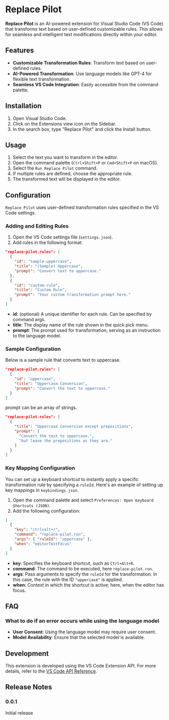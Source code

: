 # Replace Pilot

**Replace Pilot** is an AI-powered extension for Visual Studio Code (VS Code) that transforms text based on user-defined customizable rules. This allows for seamless and intelligent text modifications directly within your editor.

## Features

- **Customizable Transformation Rules**: Transform text based on user-defined rules.
- **AI-Powered Transformation**: Use language models like GPT-4 for flexible text transformation.
- **Seamless VS Code Integration**: Easily accessible from the command palette.

## Installation

1. Open Visual Studio Code.
2. Click on the Extensions view icon on the Sidebar.
3. In the search box, type "Replace Pilot" and click the Install button.

## Usage

1. Select the text you want to transform in the editor.
2. Open the command palette (`Ctrl+Shift+P` or `Cmd+Shift+P` on macOS).
3. Select the `Run Replace Pilot` command.
4. If multiple rules are defined, choose the appropriate rule.
5. The transformed text will be displayed in the editor.

## Configuration

`Replace Pilot` uses user-defined transformation rules specified in the VS Code settings.

### Adding and Editing Rules

1. Open the VS Code settings file (`settings.json`).
2. Add rules in the following format:

```json
"replace-pilot.rules": [
  {
    "id": "sample-uppercase",
    "title": "(Sample) Uppercase",
    "prompt": "Convert text to uppercase."
  },
  {
    "id": "custom-rule",
    "title": "Custom Rule",
    "prompt": "Your custom transformation prompt here."
  }
]
```

- **id**: (optional) A unique identifier for each rule. Can be specified by command args.
- **title**: The display name of the rule shown in the quick pick menu.
- **prompt**: The prompt used for transformation, serving as an instruction to the language model.

### Sample Configuration

Below is a sample rule that converts text to uppercase.

```json
"replace-pilot.rules": [
  {
    "id": "uppercase",
    "title": "Uppercase Conversion",
    "prompt": "Convert the text to uppercase."
  }
]
```

prompt can be an array of strings.

```json
"replace-pilot.rules": [
  {
    "title": "Uppercase Conversion except prepositions",
    "prompt": [
      "Convert the text to uppercase.",
      "but leave the prepositions as they are."
    ]
  }
]
```

### Key Mapping Configuration

You can set up a keyboard shortcut to instantly apply a specific transformation rule by specifying a `ruleId`. Here's an example of setting up key mappings in `keybindings.json`.

1. Open the command palette and select `Preferences: Open Keyboard Shortcuts (JSON)`.
2. Add the following configuration:

```json
[
  {
    "key": "ctrl+alt+r",
    "command": "replace-pilot.run",
    "args": { "ruleId": "uppercase" },
    "when": "editorTextFocus"
  }
]
```

- **key**: Specifies the keyboard shortcut, such as `Ctrl+Alt+R`.
- **command**: The command to be executed, here `replace-pilot.run`.
- **args**: Pass arguments to specify the `ruleId` for the transformation. In this case, the rule with the ID `"uppercase"` is applied.
- **when**: Context in which the shortcut is active; here, when the editor has focus.

## FAQ

### What to do if an error occurs while using the language model

- **User Consent**: Using the language model may require user consent.
- **Model Availability**: Ensure that the selected model is available.

## Development

This extension is developed using the VS Code Extension API. For more details, refer to the [VS Code API Reference](https://code.visualstudio.com/api).

## Release Notes

### 0.0.1

Initial release

